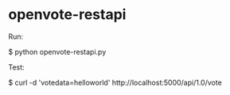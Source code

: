 openvote-restapi
================

Run:    

$ python openvote-restapi.py    

Test:     

$ curl -d 'votedata=helloworld' http://localhost:5000/api/1.0/vote    

